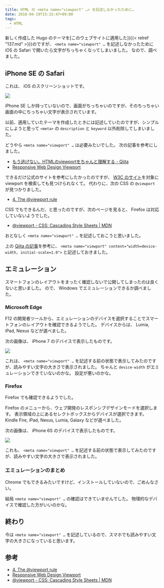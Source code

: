 ```yaml
---
title: HTML の <meta name="viewport" …> を記述しなかったために…
date: 2018-04-19T15:15:47+09:00
tags:
  - HTML
---
```


新しく作成した Hugo のテーマを[このウェブサイトに適用した]({{< relref "137.md" >}})のですが、 `<meta name="viewport" …` を記述しなかったために iOS の Safari で開いたら文字がちっちゃくなってしまいました。
なので、調べました。

<!--more-->

## iPhone SE の Safari

これは、 iOS のスクリーンショットです。

![](/img/139-01.jpg)

iPhone SE しか持っていないので、画面がちっちゃいのですが、そのちっちゃい画面の中にちっちゃい文字が表示されています。

以前、適用していたテーマを作成したときには記述していたのですが、シンプルにしようと思って `<meta>` の `description` と `keyword` 以外削除してしまいました。

どうやら `<meta name="viewport" …` は必要みたいでした。
次の記事を参考にしました。

* [もう逃げない。HTMLのviewportをちゃんと理解する - Qiita](https://qiita.com/ryounagaoka/items/045b2808a5ed43f96607)
* [Responsive Web Design Viewport](https://www.w3schools.com/css/css_rwd_viewport.asp)

できるだけ公式のサイトを参考にしたかったのですが、 [W3C のサイト](https://www.w3.org/)を対象に viewport を検索しても見つけられなくて。
代わりに、次の CSS の `@viewport` が見つかりました。

* [4. The @viewport rule](https://www.w3.org/TR/css-device-adapt-1/#atviewport-rule)

CSS でもできるんだ、と思ったのですが、次のページを見ると、 Firefox は対応していないようでした。

* [@viewport - CSS: Cascading Style Sheets | MDN](https://developer.mozilla.org/en-US/docs/Web/CSS/@viewport)

おとなしく `<meta name="viewport" …` を記述しておこうと思いました。

上の [Qiita の記事](https://qiita.com/ryounagaoka/items/045b2808a5ed43f96607)を参考に、 `<meta name="viewport" content="width=device-width, initial-scale=1.0">` と記述しておきました。

## エミュレーション

スマートフォンのレイアウトをまったく確認しないで公開してしまったのは良くないと思いました。
ので、 Windows でエミュレーションできるか調べました。

### Microsoft Edge

F12 の開発者ツールから、エミュレーションのデバイスを選択することでスマートフォンのレイアウトを確認できるようでした。
デバイスからは、 Lumia, iPad, Nexus などが選べました。

次の画像は、 iPhone 7 のデバイスで表示したものです。

![](/img/139-02.png)

これは、 `<meta name="viewport" …` を記述する前の状態で表示してみたのですが、読みやすい文字の大きさで表示されました。
ちゃんと `device-width` がエミュレーションできていないのかな。
設定が悪いのかな。

### Firefox

Firefox でも確認できるようでした。

Firefox のメニューから、ウェブ開発のレスポンシブデザインモードを選択します。
表示領域の上にあるセレクトボックスからデバイスが選択できます。
Kindle Fire, iPad, Nexus, Lumia, Galaxy などが選べました。

次の画像は、 iPhone 6S のデバイスで表示したものです。

![](/img/139-03.jpg)

これも、 `<meta name="viewport" …` を記述する前の状態で表示してみたのですが、読みやすい文字の大きさで表示されました。

### エミュレーションのまとめ

Chrome でもできるみたいですけど、インストールしていないので、ごめんなさい。

結局 `<meta name="viewport" …` の確認はできていませんでした。
物理的なデバイスで確認した方がいいのかな。

## 終わり

今は `<meta name="viewport" …` を記述しているので、スマホでも読みやすい文字の大きさになっていると思います。

## 参考

* [4. The @viewport rule](https://www.w3.org/TR/css-device-adapt-1/#atviewport-rule)
* [Responsive Web Design Viewport](https://www.w3schools.com/css/css_rwd_viewport.asp)
* [@viewport - CSS: Cascading Style Sheets | MDN](https://developer.mozilla.org/en-US/docs/Web/CSS/@viewport)
